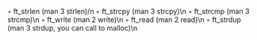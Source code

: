 ◦ ft_strlen (man 3 strlen)/n
◦ ft_strcpy (man 3 strcpy)\n
◦ ft_strcmp (man 3 strcmp)\n
◦ ft_write (man 2 write)\n
◦ ft_read (man 2 read)\n
◦ ft_strdup (man 3 strdup, you can call to malloc)\n
